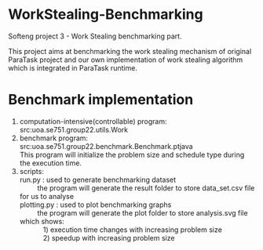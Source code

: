 # WorkStealing-Benchmarking

Softeng project 3 - Work Stealing benchmarking part.

This project aims at benchmarking the work stealing mechanism of original ParaTask project and our own implementation of work stealing algorithm which is integrated in ParaTask runtime. 

# Benchmark implementation

1)	computation-intensive(controllable) program:  
    src:uoa.se751.group22.utils.Work  
2)  benchmark program:  
    src:uoa.se751.group22.benchmark.Benchmark.ptjava  
    This program will initialize the problem size and schedule type during the execution time.
3)  scripts:  
    run.py : used to generate benchmarking dataset  
    &nbsp;&nbsp;&nbsp;&nbsp;&nbsp;&nbsp;&nbsp;&nbsp;&nbsp;the program will generate the result folder to store data_set.csv file for us to analyse  
    plotting.py : used to plot benchmarking graphs  
    &nbsp;&nbsp;&nbsp;&nbsp;&nbsp;&nbsp;&nbsp;&nbsp;&nbsp;the program will generate the plot folder to store analysis.svg file which shows:  
    &nbsp;&nbsp;&nbsp;&nbsp;&nbsp;&nbsp;&nbsp;&nbsp;&nbsp;&nbsp;&nbsp;&nbsp;1) execution time changes with increasing problem size  
    &nbsp;&nbsp;&nbsp;&nbsp;&nbsp;&nbsp;&nbsp;&nbsp;&nbsp;&nbsp;&nbsp;&nbsp;2) speedup with increasing problem size

